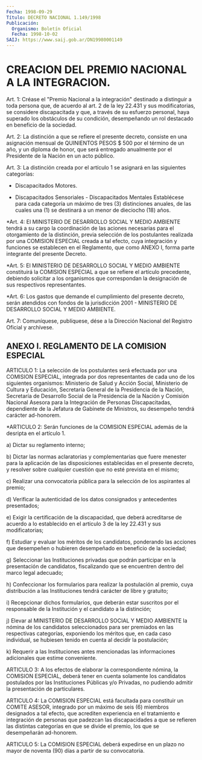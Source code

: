 ```yaml
---
Fecha: 1998-09-29
Título: DECRETO NACIONAL 1.149/1998
Publicación:
  Organismo: Boletín Oficial
  Fecha: 1998-10-02
SAIJ: https://www.saij.gob.ar/DN19980001149
---
```

# CREACION DEL PREMIO NACIONAL A LA INTEGRACION.

<a id="1"></a>
Art. 1: Créase el "Premio Nacional a la integración" destinado a distinguir a toda  persona que, de acuerdo al art. 2 de la ley 22.431 y sus modificatorias,  se  considere  discapacitada  y que,  a través  de su esfuerzo personal, haya superado los obstáculos de su condición,  desempeñando  un  rol  destacado en beneficio  de  la sociedad.

<a id="2"></a>
Art.  2: La  distinción  a  que  se refiere el presente decreto, consiste en una asignación mensual de QUINIENTOS PESOS $ 500 por el término  de  un  año,  y un diploma de honor,  que  será  entregado anualmente por el Presidente  de  la  Nación  en  un  acto  público.

<a id="3"></a>
Art. 3: La distinción creada por el artículo 1 se asignará en  las siguientes categorías:

- Discapacitados Motores.

- Discapacitados Sensoriales - Discapacitados Mentales Establécese  para cada categoría un máximo de tres (3) distinciones anuales, de las cuales una (1) se destinará a un menor de dieciocho (18) años.

<a id="4"></a>
*Art. 4: El MINISTERIO DE DESARROLLO SOCIAL Y MEDIO AMBIENTE tendrá a su cargo la coordinación de las aciones necesarias para el otorgamiento  de la distinción, previa selección de los postulantes realizada por una  COMISION  ESPECIAL  creada  a  tal  efecto, cuya integración  y funciones se establecen en el Reglamento,  que  como ANEXO I, forma parte integrante del presente Decreto.

<a id="5"></a>
*Art. 5: El MINISTERIO DE DESARROLLO SOCIAL Y MEDIO AMBIENTE constituirá  la  COMISION  ESPECIAL  a  que  se refiere el artículo precedente, debiendo solicitar a los organismos que correspondan la designación de sus respectivos representantes.

<a id="6"></a>
*Art.  6: Los  gastos  que demande el cumplimiento  del  presente decreto, serán atendidos con  fondos  de  la  jurisdicción  2001  - MINISTERIO DE DESARROLLO SOCIAL Y MEDIO AMBIENTE.

<a id="7"></a>
Art. 7: Comuníquese, publíquese, dése a la Dirección  Nacional del Registro  Oficial  y  archívese.

## ANEXO I. REGLAMENTO DE LA COMISION ESPECIAL

<a id="1"></a>
ARTICULO 1: La selección de los postulantes será efectuada por una COMISION ESPECIAL, integrada por dos representantes de cada uno de los  siguientes  organismos:  Ministerio  de Salud y Acción Social, Ministerio  de  Cultura  y  Educación,  Secretaría  General  de  la Presidencia  de la Nación, Secretaría de Desarrollo  Social  de  la Presidencia de  la  Nación  y  Comisión  Nacional  Asesora  para la Integración  de Personas Discapacitadas, dependiente de la Jefatura de Gabinete de  Ministros,  su desempeño tendrá carácter ad-honorem.

<a id="2"></a>
*ARTICULO 2: Serán funciones de la COMISION ESPECIAL además de la desripta en el artículo 1.

a) Dictar su reglamento interno;

b)  Dictar  las normas aclaratorias  y  complementarias  que  fuere menester para la aplicación de las disposiciones establecidas en el presente decreto,  y  resolver sobre cualquier cuestión que no esté prevista en el mismo;

c) Realizar una convocatoria  pública  para  la  selección  de  los aspirantes al premio;

d) Verificar la autenticidad de los datos consignados y antecedentes presentados;

e)    Exigir  la  certificación  de  la  discapacidad,  que  deberá acreditarse  de acuerdo a lo establecido en el artículo 3 de la ley 22.431 y sus modificatorias;

f) Estudiar y evaluar los méritos de los candidatos, ponderando las acciones que desempeñen  o  hubieren desempeñado en beneficio de la sociedad;

g) Seleccionar las Instituciones  privadas que podrán participar en la  presentación  de  candidatos, fiscalizando  que  se  encuentren dentro del marco legal adecuado;

h) Confeccionar los formularios  para  realizar  la  postulación al premio,  cuya  distribución a las Instituciones tendrá carácter  de libre y gratuito;

i) Recepcionar dichos  formularios, que deberán estar suscritos por el responsable de la Institución  y  el  candidato a la distinción;

j) Elevar al MINISTERIO DE DESARROLLO SOCIAL Y MEDIO AMBIENTE la nómina de los candidatos seleccionados para  ser  premiados  en las respectivas  categorías,  exponiendo  los méritos que, en cada caso individual, se hubiesen tenido en cuenta al decidir la postulación;

k) Requerir a las Instituciones antes mencionadas las informaciones adicionales que estime conveniente.

<a id="3"></a>
ARTICULO 3: A los efectos de elaborar la correspondiente nómina, la COMISION ESPECIAL, deberá tener en cuenta  solamente los candidatos postulados por las Instituciones Públicas y/o Privadas, no pudiendo admitir la presentación de particulares.

<a id="4"></a>
ARTICULO 4: La COMISION ESPECIAL está facultada para constituir un COMITE ASESOR,  integrado  por  un  máximo  de  seis  (6)  miembros designados a tal efecto, que acrediten experiencia en el tratamiento e integración de personas que padezcan las discapacidades a que se refieren las distintas categorías en que se divide el premio, los que se desempeñarán ad-honorem.

<a id="5"></a>
ARTICULO 5: La COMISION ESPECIAL deberá expedirse en un plazo no mayor de noventa (90) días a partir de su convocatoria.